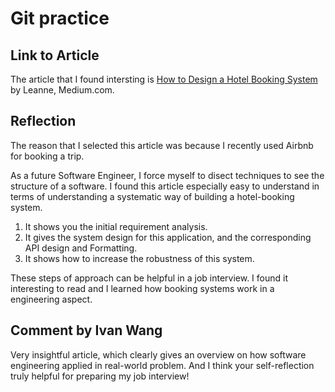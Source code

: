 # Git practice

## Link to Article

The article that I found intersting is [How to Design a Hotel Booking System](https://medium.com/javascript-in-plain-english/how-to-design-a-hotel-booking-system-56ef18b6adfc)
by Leanne, Medium.com.

## Reflection

The reason that I selected this article was because I recently used Airbnb for booking a trip.

As a future Software Engineer, I force myself to disect techniques to see the structure of a software. I found this article especially easy to understand in terms of understanding a systematic way of building a hotel-booking system.

1. It shows you the initial requirement analysis.
2. It gives the system design for this application, and the corresponding API design and Formatting.
3. It shows how to increase the robustness of this system.

These steps of approach can be helpful in a job interview. I found it interesting to read and I learned how booking systems work in a engineering aspect.

## Comment by Ivan Wang
Very insightful article, which clearly gives an overview on how software engineering applied in real-world problem. And I think your self-reflection truly helpful for preparing my job interview! 
